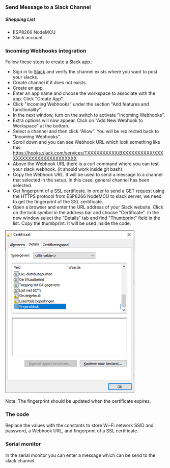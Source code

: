 ### Send Message to a Slack Channel 

##### Shopping List
 * ESP8266 NodeMCU
 * Slack account

### Incoming Webhooks integration

Follow these steps to create a Slack app.:

* Sign in to [Slack](https://slack.com/signin) and verify the channel exists where you want to post your slacks.
* Create channel if it does not exists. 
* Create an [app](https://api.slack.com/apps).
* Enter an app name and choose the workspace to associate with the app. Click "Create App".
* Click "Incoming Webhooks" under the section "Add features and functionality".
* In the next window, turn on the switch to activate "Incoming Webhooks".
* Extra options will now appear. Click on "Add New Webhook to Workspace" at the bottom.
* Select a channel and then click “Allow”. You will be redirected back to "Incoming Webhooks".
* Scroll down and you can see Webhook URL which look something like this: https://hooks.slack.com/services/TXXXXXXXXXX/BXXXXXXXXXX/XXXXXXXXXXXXXXXXXXXXXXXX
* Above the Webhook URL there is a curl command where you can test your slack webhook. (it should work inside git bash)
* Copy the Webhook URL. It will be used to send a message to a channel that selected in the setup. In this case, general channel has been selected.
* Get fingerprint of a SSL certificate. In order to send a GET request using the HTTPS protocol from ESP8266 NodeMCU to slack server, we need to get the fingerprint of the SSL certificate. 
* Open a browser and enter the URL address of your Slack website. Click on the lock symbol in the address bar and choose "Certificate". In the new window select the "Details" tab and find "Thumbprint" field in the list. Copy the thumbprint. It will be used inside  the code.

![thumbprint in dutch](images/certificate.png)

Note: The fingerprint should be updated when the certificate expires.

### The code

Replace the values with the constants to store Wi-Fi network SSID and password, a Webhook URL, and fingerprint of a SSL certificate.

### Serial monitor

In the serial monitor you can enter a message which can be send to the slack channel.